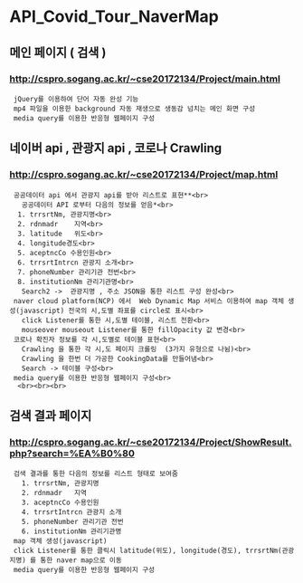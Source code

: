 # API_Covid_Tour_NaverMap  
  
  
   ## 메인 페이지 ( 검색 )
   ### http://cspro.sogang.ac.kr/~cse20172134/Project/main.html
     jQuery를 이용하여 단어 자동 완성 기능
     mp4 파일을 이용한 background 자동 재생으로 생동감 넘치는 메인 화면 구성
     media query를 이용한 반응형 웹페이지 구성
     
   ## 네이버 api , 관광지 api , 코로나 Crawling
   ### http://cspro.sogang.ac.kr/~cse20172134/Project/map.html<br>
     공공데이터 api 에서 관광지 api를 받아 리스트로 표현**<br>
       공공데이터 API 로부터 다음의 정보를 얻음*<br>
      1. trrsrtNm, 관광지명<br>
      2. rdnmadr	지역<br>
      3. latitude	위도<br>
      4. longitude경도<br>
      5. aceptncCo 수용인원<br>
      6. trrsrtIntrcn 관광지 소개<br>
      7. phoneNumber 관리기관 전번<br>
      8. institutionNm 관리기관명<br>
       Search2 ->  관광지명 , 주소 JSON을 통한 리스트 구성 완성<br> 
     naver cloud platform(NCP) 에서  Web Dynamic Map 서비스 이용하여 map 객체 생성(javascript) 전국의 시,도별 좌표를 circle로 표시<br>
       click Listener를 통한 시,도별 테이블, 리스트 전환<br>
       mouseover mouseout Listener를 통한 fillOpacity 값 변경<br>
     코로나 확진자 정보를 각 시,도별로 테이블 표현<br>
       Crawling 을 통한 각 시,도 페이지 크롤링  (3가지 유형으로 나뉨)<br>
       Crawling 을 한번 더 가공한 CookingData를 만들어냄<br>
       Search -> 테이블 구성<br>
     media query를 이용한 반응형 웹페이지 구성<br>
      <br><br><br>
   ## 검색 결과 페이지  
   ### http://cspro.sogang.ac.kr/~cse20172134/Project/ShowResult.php?search=%EA%B0%80
     검색 결과를 통한 다음의 정보를 리스트 형태로 보여줌
       1. trrsrtNm, 관광지명
       2. rdnmadr	지역
       3. aceptncCo 수용인원
       4. trrsrtIntrcn 관광지 소개
       5. phoneNumber 관리기관 전번
       6. institutionNm 관리기관명
     map 객체 생성(javascript)
     click Listener를 통한 클릭시 latitude(위도), longitude(경도), trrsrtNm(관광지명) 를 통한 naver map으로 이동
     media query를 이용한 반응형 웹페이지 구성
